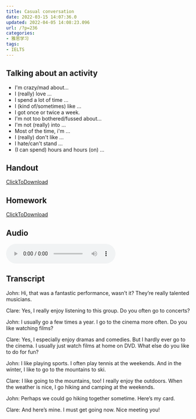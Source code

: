 ```yaml
---
title: Casual conversation
date: 2022-03-15 14:07:36.0
updated: 2022-04-05 14:08:23.096
url: /?p=236
categories: 
- 雅思学习
tags: 
- IELTS
---
```



## Talking about an activity
+ I'm crazy/mad about...
+ I (really) love ...
+ I spend a lot of time ...
+ I (kind of/sometimes) like ...
+ I got once or twice a week.
+ I'm not too bothered/fussed about...
+ I'm not (really) into ...
+ Most of the time, i'm ...
+ I (really) don't like ...
+ I hate/can't stand ...
+ (I can spend) hours and hours (on) ...

## Handout
[ClickToDownload](https://cdn-images.reidosann.top/c7cf856608a4be267ffd39f5c93ea3e6.pptx)

## Homework
[ClickToDownload](https://cdn-images.reidosann.top/7004bf6f31fc732f3027bf496bbab9fb.docx)

## Audio
<audio src="https://cdn-images.reidosann.top/f316e7c0a5d853113128875b5450c9ca.mp3" reload="none" controls></audio>

## Transcript 
John: Hi, that was a fantastic performance, wasn’t it? They’re really talented musicians.

Clare: Yes, I really enjoy listening to this group. Do you often go to concerts?

John: I usually go a few times a year. I go to the cinema more often. Do you like watching films?

Clare: Yes, I especially enjoy dramas and comedies. But I hardly ever go to the cinema. I usually just watch films at home on DVD. What else do you like to do for fun?

John: I like playing sports. I often play tennis at the weekends. And in the winter, I like to go to the mountains to ski.

Clare: I like going to the mountains, too! I really enjoy the outdoors. When the weather is nice, I go hiking and camping at the weekends.

John: Perhaps we could go hiking together sometime. Here’s my card.

Clare: And here’s mine. I must get going now. Nice meeting you!